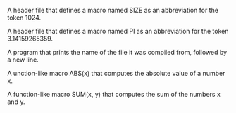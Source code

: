 A  header file that defines a macro named SIZE as an abbreviation for the token 1024.

A  header file that defines a macro named PI as an abbreviation for the token 3.14159265359.

A program that prints the name of the file it was compiled from, followed by a new line.

A unction-like macro ABS(x) that computes the absolute value of a number x.

A  function-like macro SUM(x, y) that computes the sum of the numbers x and y.
